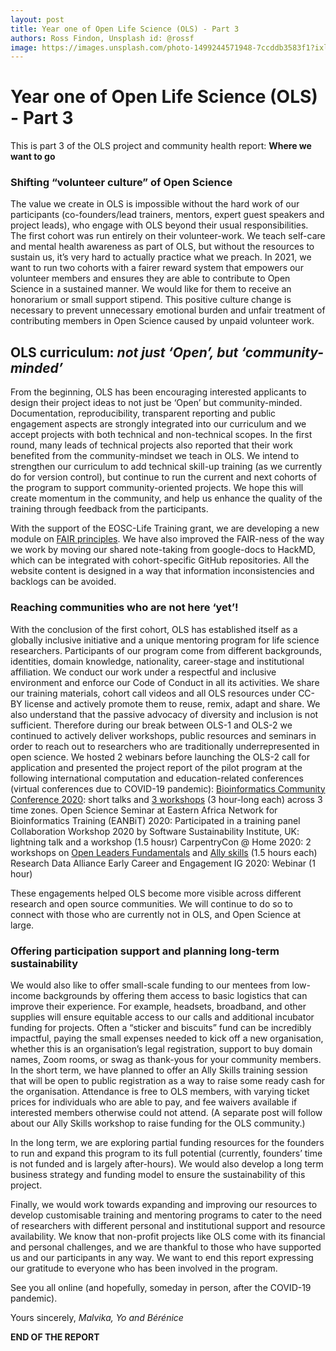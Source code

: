```yaml
---
layout: post
title: Year one of Open Life Science (OLS) - Part 3
authors: Ross Findon, Unsplash id: @rossf
image: https://images.unsplash.com/photo-1499244571948-7ccddb3583f1?ixlib=rb-1.2.1&ixid=eyJhcHBfaWQiOjEyMDd9&auto=format&fit=crop&w=2089&q=80
---
```


# Year one of Open Life Science (OLS) - Part 3

This is part 3 of the OLS project and community health report: **Where we want to go**

### Shifting “volunteer culture” of Open Science

The value we create in OLS is impossible without the hard work of our participants (co-founders/lead trainers, mentors, expert guest speakers and project leads), who engage with OLS beyond their usual responsibilities. The first cohort was run entirely on their volunteer-work. 
We teach self-care and mental health awareness as part of OLS, but without the resources to sustain us, it’s very hard to actually practice what we preach. In 2021, we want to run two cohorts with a fairer reward system that empowers our volunteer members and ensures they are able to contribute to Open Science in a sustained manner. We would like for them to receive an honorarium or small support stipend. 
This positive culture change is necessary to prevent unnecessary emotional burden and unfair treatment of contributing members in Open Science caused by unpaid volunteer work.

## OLS curriculum: *not just ‘Open’, but ‘community-minded’*

From the beginning, OLS has been encouraging interested applicants to design their project ideas to not just be ‘Open’ but community-minded. Documentation, reproducibility, transparent reporting and public engagement aspects are strongly integrated into our curriculum and we accept projects with both technical and non-technical scopes. In the first round, many leads of technical projects also reported that their work benefited from the community-mindset we teach in OLS. We intend to strengthen our curriculum to add technical skill-up training (as we currently do for version control), but continue to run the current and next cohorts of the program to support community-oriented projects. We hope this will create momentum in the community, and help us enhance the quality of the training through feedback from the participants.

With the support of the EOSC-Life Training grant, we are developing a new module on [FAIR principles](https://www.go-fair.org/fair-principles/). We have also improved the FAIR-ness of the way we work by moving our shared note-taking from google-docs to HackMD, which can be integrated with cohort-specific GitHub repositories. All the website content is designed in a way that information inconsistencies and backlogs can be avoided.

### Reaching communities who are not here ‘yet’!
With the conclusion of the first cohort, OLS has established itself as a globally inclusive initiative and a unique mentoring program for life science researchers. Participants of our program come from different backgrounds, identities, domain knowledge, nationality, career-stage and institutional affiliation. We conduct our work under a respectful and inclusive environment and enforce our Code of Conduct in all its activities. We share our training materials, cohort call videos and all OLS resources under CC-BY license and actively promote them to reuse, remix, adapt and share.
We also understand that the passive advocacy of diversity and inclusion is not sufficient. Therefore during our break between OLS-1 and OLS-2 we continued to actively deliver workshops, public resources and seminars in order to reach out to researchers who are traditionally underrepresented in open science.
We hosted 2 webinars before launching the OLS-2 call for application and presented the project report of the pilot program at the following international computation and education-related conferences (virtual conferences due to COVID-19 pandemic):
[Bioinformatics Community Conference 2020](https://bcc2020.github.io/): short talks and [3 workshops](https://bcc2020.sched.com/event/c44n/building-communities-with-open-source-open-science) (3 hour-long each) across 3 time zones.
Open Science Seminar at Eastern Africa Network for Bioinformatics Training (EANBiT) 2020: Participated in a training panel
Collaboration Workshop 2020 by Software Sustainability Institute, UK: lightning talk and a workshop (1.5 housr)
CarpentryCon @ Home 2020: 2 workshops on [Open Leaders Fundamentals](https://2020.carpentrycon.org/schedule/#session-45) and [Ally skills](https://2020.carpentrycon.org/schedule/#session-46) (1.5 hours each)
Research Data Alliance Early Career and Engagement IG 2020: Webinar (1 hour)

These engagements helped OLS become more visible across different research and open source communities. We will continue to do so to connect with those who are currently not in OLS, and Open Science at large.
### Offering participation support and planning long-term sustainability
We would also like to offer small-scale funding to our mentees from low-income backgrounds by offering them access to basic logistics that can improve their experience. For example, headsets, broadband, and other supplies will ensure equitable access to our calls and additional incubator funding for projects. Often a “sticker and biscuits” fund can be incredibly impactful, paying the small expenses needed to kick off a new organisation, whether this is an organisation’s legal registration, support to buy domain names, Zoom rooms, or swag as thank-yous for your community members.
In the short term, we have planned to offer an Ally Skills training session that will be open to public registration as a way to raise some ready cash for the organisation. Attendance is free to OLS members, with varying ticket prices for individuals who are able to pay, and fee waivers available if interested members otherwise could not attend.
(A separate post will follow about our Ally Skills workshop to raise funding for the OLS community.)

In the long term, we are exploring partial funding resources for the founders to run and expand this program to its full potential (currently, founders’ time is not funded and is largely after-hours). We would also develop a long term business strategy and funding model to ensure the sustainability of this project.

Finally, we would work towards expanding and improving our resources to develop customisable training and mentoring programs to cater to the need of researchers with different personal and institutional support and resource availability. 
We know that non-profit projects like OLS come with its financial and personal challenges, and we are thankful to those who have supported us and our participants in any way. We want to end this report expressing our gratitude to everyone who has been involved in the program. 

See you all online (and hopefully, someday in person, after the COVID-19 pandemic).

Yours sincerely,
*Malvika, Yo and Bérénice*

**END OF THE REPORT**
